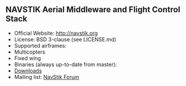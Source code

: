 ## NAVSTIK Aerial Middleware and Flight Control Stack ##

*   Official Website: http://navstik.org
*   License: BSD 3-clause (see LICENSE.md)
*   Supported airframes:
  * Multicopters
  * Fixed wing
*   Binaries (always up-to-date from master):
  * [Downloads](https://navstik.org/downloads)
*   Mailing list: [NavStik Forum](http://forums.navstik.org)
